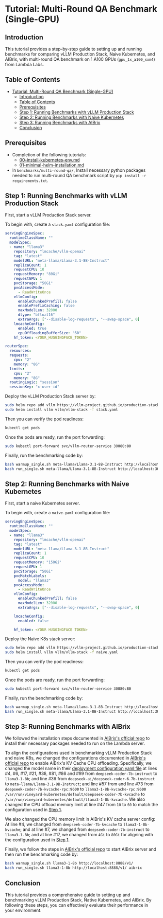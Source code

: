 # Tutorial: Multi-Round QA Benchmark (Single-GPU)

## Introduction

This tutorial provides a step-by-step guide to setting up and running benchmarks for comparing vLLM Production Stack, Naive Kubernetes, and AIBrix, with multi-round QA benchmark on 1 A100 GPUs (``gpu_1x_a100_sxm4``) from Lambda Labs.

## Table of Contents

- [Tutorial: Multi-Round QA Benchmark (Single-GPU)](#tutorial-multi-round-qa-benchmark-single-gpu)
  - [Introduction](#introduction)
  - [Table of Contents](#table-of-contents)
  - [Prerequisites](#prerequisites)
  - [Step 1: Running Benchmarks with vLLM Production Stack](#step-1-running-benchmarks-with-vllm-production-stack)
  - [Step 2: Running Benchmarks with Naive Kubernetes](#step-2-running-benchmarks-with-naive-kubernetes)
  - [Step 3: Running Benchmarks with AIBrix](#step-3-running-benchmarks-with-aibrix)
  - [Conclusion](#conclusion)

## Prerequisites

- Completion of the following tutorials:
  - [00-install-kubernetes-env.md](00-install-kubernetes-env.md)
  - [01-minimal-helm-installation.md](01-minimal-helm-installation.md)
- In `benchmarks/multi-round-qa/`, Install necessary python packages needed to run multi-round QA benchmark script by `pip install -r requirements.txt`.

## Step 1: Running Benchmarks with vLLM Production Stack

First, start a vLLM Production Stack server.

To begin with, create a `stack.yaml` configuration file:

```yaml
servingEngineSpec:
  runtimeClassName: ""
  modelSpec:
  - name: "llama3"
    repository: "lmcache/vllm-openai"
    tag: "latest"
    modelURL: "meta-llama/Llama-3.1-8B-Instruct"
    replicaCount: 1
    requestCPU: 10
    requestMemory: "80Gi"
    requestGPU: 1
    pvcStorage: "50Gi"
    pvcAccessMode:
      - ReadWriteOnce
    vllmConfig:
      enableChunkedPrefill: false
      enablePrefixCaching: false
      maxModelLen: 32000
      dtype: "bfloat16"
      extraArgs: ["--disable-log-requests", "--swap-space", 0]
    lmcacheConfig:
      enabled: true
      cpuOffloadingBufferSize: "60"
    hf_token: <YOUR_HUGGINGFACE_TOKEN>

routerSpec:
  resources:
  requests:
    cpu: "2"
    memory: "8G"
  limits:
    cpu: "2"
    memory: "8G"
  routingLogic: "session"
  sessionKey: "x-user-id"
```

Deploy the vLLM Production Stack server by:

```bash
sudo helm repo add vllm https://vllm-project.github.io/production-stack
sudo helm install vllm vllm/vllm-stack -f stack.yaml
```

Then you can verify the pod readiness:

```bash
kubectl get pods
```

Once the pods are ready, run the port forwarding:

```bash
sudo kubectl port-forward svc/vllm-router-service 30080:80
```

Finally, run the benchmarking code by:

```bash
bash warmup_single.sh meta-llama/Llama-3.1-8B-Instruct http://localhost:30080/v1/
bash run_single.sh meta-llama/Llama-3.1-8B-Instruct http://localhost:30080/v1/ stack
```

## Step 2: Running Benchmarks with Naive Kubernetes

First, start a naive Kubernetes server.

To begin with, create a `naive.yaml` configuration file:

```yaml
servingEngineSpec:
  runtimeClassName: ""
  modelSpec:
  - name: "llama3"
    repository: "lmcache/vllm-openai"
    tag: "latest"
    modelURL: "meta-llama/Llama-3.1-8B-Instruct"
    replicaCount: 1
    requestCPU: 10
    requestMemory: "150Gi"
    requestGPU: 1
    pvcStorage: "50Gi"
    pvcMatchLabels:
      model: "llama3"
    pvcAccessMode:
      - ReadWriteOnce
    vllmConfig:
      enableChunkedPrefill: false
      maxModelLen: 32000
      extraArgs: ["--disable-log-requests", "--swap-space", 0]

    lmcacheConfig:
      enabled: false

    hf_token: <YOUR HUGGINGFACE TOKEN>
```

Deploy the Naive K8s stack server:

```bash
sudo helm repo add vllm https://vllm-project.github.io/production-stack
sudo helm install vllm vllm/vllm-stack -f naive.yaml
```

Then you can verify the pod readiness:

```bash
kubectl get pods
```

Once the pods are ready, run the port forwarding:

```bash
sudo kubectl port-forward svc/vllm-router-service 30080:80
```

Finally, run the benchmarking code by:

```bash
bash warmup_single.sh meta-llama/Llama-3.1-8B-Instruct http://localhost:30080/v1/
bash run_single.sh meta-llama/Llama-3.1-8B-Instruct http://localhost:30080/v1/ naive
```

## Step 3: Running Benchmarks with AIBrix

We followed the installation steps documented in [AIBrix's official repo](https://aibrix.readthedocs.io/latest/getting_started/installation/lambda.html) to install their necessary packages needed to run on the Lambda server.

To align the configurations used in benchmarking vLLM Production Stack and naive K8s, we changed the configurations documented in [AIBrix's official repo](https://aibrix.readthedocs.io/latest/features/distributed-kv-cache.html) to enable AIBrix's KV Cache CPU offloading.
Specifically, we changed the model name in their [deployment configuration yaml file](https://aibrix.readthedocs.io/latest/features/distributed-kv-cache.html) at lines #4, #6, #17, #21, #38, #81, #86 and #99 from `deepseek-coder-7b-instruct` to `llama3-1-8b`; and line #36 from `deepseek-ai/deepseek-coder-6.7b-instruct` to `meta-llama/Llama-3.1-8B-Instruct`; and line #57 from and line #73 from `deepseek-coder-7b-kvcache-rpc:9600` to `llama3-1-8b-kvcache-rpc:9600` `/var/run/vineyard-kubernetes/default/deepseek-coder-7b-kvcache` to `/var/run/vineyard-kubernetes/default/llama3-1-8b-kvcache`.
We also changed the CPU offload memory limit at line #47 from `10` to `60` to match the configuration used in [Step 1](#step-1-running-benchmarks-with-vllm-production-stack).

We also changed the CPU memory limit in AIBrix's KV cache server config: At line #4, we changed from `deepseek-coder-7b-kvcache` to `llama3-1-8b-kvcache`; and at line #7, we changed from `deepseek-coder-7b-instruct` to `llama3-1-8b`; and at line #17, we changed from `4Gi` to `80Gi` for aligning with the configuration used in [Step 1](#step-1-running-benchmarks-with-vllm-production-stack).

Finally, we follow the steps in [AIBrix's official repo](https://aibrix.readthedocs.io/latest/getting_started/installation/lambda.html) to start AIBrix server and then run the benchmarking code by:

```bash
bash warmup_single.sh llama3-1-8b http://localhost:8888/v1/
bash run_single.sh llama3-1-8b http://localhost:8888/v1/ aibrix
```

## Conclusion

This tutorial provides a comprehensive guide to setting up and benchmarking vLLM Production Stack, Native Kubernetes, and AIBrix. By following these steps, you can effectively evaluate their performance in your environment.

